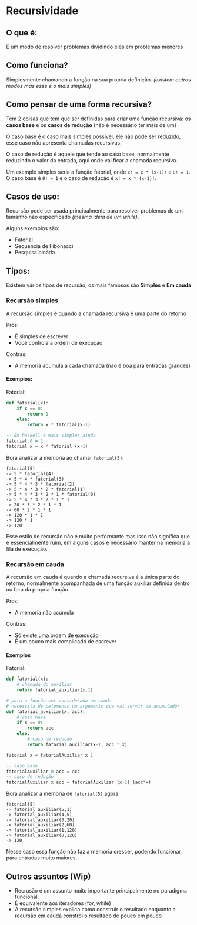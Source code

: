 
# Recursividade

## O que é:

É um modo de resolver problemas dividindo eles em problemas menores

## Como funciona?

Simplesmente chamando a função na sua propria definição. *(existem outros modos mas esse é o mais simples)*

## Como pensar de uma forma recursiva?

Tem 2 coisas que tem que ser definidas para criar uma função recursiva:
os **casos base** e os **casos de redução** (não é necessário ter mais de um)

O caso base é o caso mais simples possível, ele não pode ser reduzido, esse caso não apresenta chamadas recursivas.

O caso de redução é aquele que tende ao caso base, normalmente reduzindo o valor da entrada, aqui onde vai ficar a chamada recursiva.

Um exemplo simples seria a função fatorial, onde `x! = x * (x-1)!` e `0! = 1`. O caso base é `0! = 1` e o caso de redução é `x! = x * (x-1)!`.

## Casos de uso:

Recursão pode ser usada principalmente para resolver problemas de um tamanho não especificado *(mesma ideia de um while)*.

Alguns exemplos são:
- Fatorial
- Sequencia de Fibonacci
- Pesquisa binária


## Tipos:

Existem vários tipos de recursão, os mais famosos são **Simples** e **Em cauda**

### Recursão simples

A recursão simples é quando a chamada recursiva é uma parte do retorno

Pros:
- É simples de escrever
- Você controla a ordem de execução

Contras:
- A memoria acumula a cada chamada (não é boa para entradas grandes)


#### Exemplos:

Fatorial:

```py
def fatorial(x):
    if x == 0:
        return 1
    else:
        return x * fatorial(x-1)
```
```hs
-- Em haskell é mais simples ainda
fatorial 0 = 1
fatorial x = x * fatorial (x-1)
```

Bora analizar a memoria ao chamar `fatorial(5)`:
```
fatorial(5)
-> 5 * fatorial(4)
-> 5 * 4 * fatorial(3)
-> 5 * 4 * 3 * fatorial(2)
-> 5 * 4 * 3 * 2 * fatorial(1)
-> 5 * 4 * 3 * 2 * 1 * fatorial(0)
-> 5 * 4 * 3 * 2 * 1 * 1
-> 20 * 3 * 2 * 1 * 1
-> 60 * 2 * 1 * 1
-> 120 * 1 * 1
-> 120 * 1
-> 120
```

Esse estilo de recursão não é muito performante mas isso não significa que é essencialmente ruim,
em alguns casos é necessário manter na memória a fila de execução.

### Recursão em cauda

A recursão em cauda é quando a chamada recursiva é a única parte do retorno,
normalmente acompanhada de uma função auxiliar definida dentro ou fora da propria função.

Pros:
- A memoria não acumula

Contras:
- Só existe uma ordem de execução
- É um pouco mais complicado de escrever

#### Exemplos

Fatorial:

```py
def fatorial(x):
    # chamada do auxiliar
    return fatorial_auxiliar(x,1)

# para a função ser considerada em cauda
# necessita de pelomenos um argumento que vai servir de acumulador
def fatorial_auxiliar(x, acc):
    # caso base
    if x == 0:
        return acc
    else:
        # caso de redução
        return fatorial_auxiliar(x-1, acc * x)
```
```hs
fatorial x = fatorialAuxiliar x 1

-- caso base
fatorialAuxiliar 0 acc = acc
-- caso de redução
fatorialAuxiliar x acc = fatorialAuxiliar (x-1) (acc*x)
```
Bora analizar a memoria de `fatorial(5)` agora:

```
fatorial(5)
-> fatorial_auxiliar(5,1)
-> fatorial_auxiliar(4,5)
-> fatorial_auxiliar(3,20)
-> fatorial_auxiliar(2,60)
-> fatorial_auxiliar(1,120)
-> fatorial_auxiliar(0,120)
-> 120
```

Nesse caso essa função não faz a memoria crescer, podendo funcionar para entradas muito maiores.

## Outros assuntos (Wip)
- Recrusão é um assunto muito importante principalmente no paradígma funcional.
- É equivalente aos iteradores (for, while)
- A recursão simples explica como construir o resultado enquanto a recursão em cauda constroi o resultado de pouco em pouco

